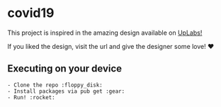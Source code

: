 # covid19

This project is inspired in the amazing design available on [UpLabs!](https://www.uplabs.com/posts/covid-19-virus-tracker-application)

If you liked the design, visit the url and give the designer some love! :heart:



## Executing on your device
    - Clone the repo :floppy_disk: 
    - Install packages via pub get :gear: 
    - Run! :rocket: 
##

